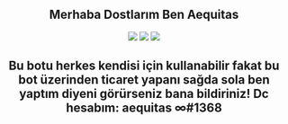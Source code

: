 <h2 align="center">
Merhaba Dostlarım Ben Aequitas</h2>
<p align="center">
<a href="https://discord.gg/Hp7Mx7T3zz" target"blank_"><img src="https://img.shields.io/badge/sunucumuz%20-7289DA.svg?&style=for-the-badge&logo=discord&logoColor=white"></a>
<a href="https://youtube.com/channel/UCjaGxx605xAvXbNEfEoKFYg" target"blank_"><img src="https://img.shields.io/badge/Youtube%20-FF001C.svg?&style=for-the-badge&logo=youtube&logoColor=white"></a>
<a href="https://instagram.com/aeqltas" target"blank_"><img src="https://img.shields.io/badge/INSTAGRAM%20-DC3175.svg?&style=for-the-badge&logo=instagram&logoColor=white"></a>

<h2 align="center">
Bu botu herkes kendisi için kullanabilir fakat bu bot üzerinden ticaret yapanı sağda sola ben yaptım diyeni görürseniz bana bildiriniz!
Dc hesabım: aequitas ∞#1368
